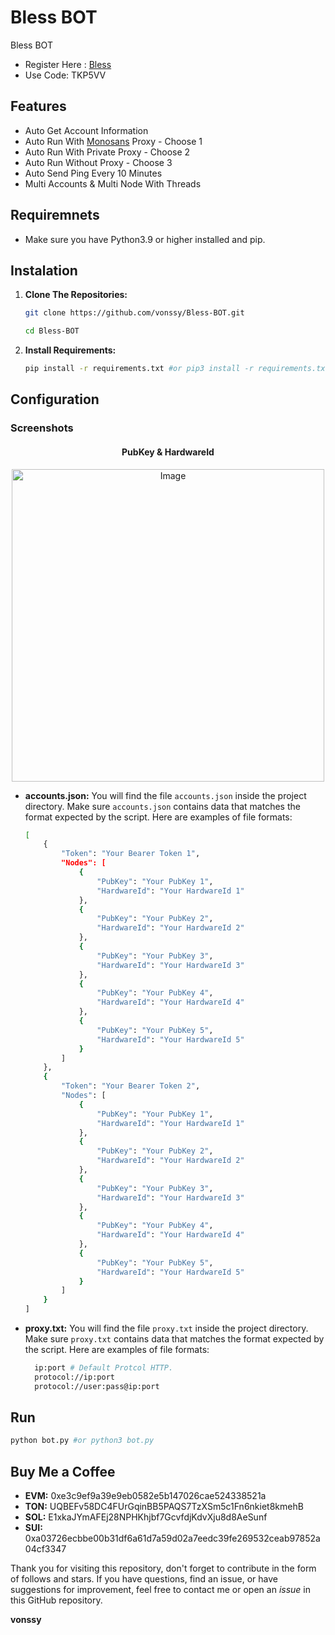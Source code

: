 # Bless BOT
Bless BOT

- Register Here : [Bless](https://bless.network/dashboard?ref=TKP5VV)
- Use Code: TKP5VV

## Features

  - Auto Get Account Information
  - Auto Run With [Monosans](https://raw.githubusercontent.com/monosans/proxy-list/main/proxies/all.txt) Proxy - Choose 1
  - Auto Run With Private Proxy - Choose 2
  - Auto Run Without Proxy - Choose 3
  - Auto Send Ping Every 10 Minutes
  - Multi Accounts & Multi Node With Threads

## Requiremnets

- Make sure you have Python3.9 or higher installed and pip.

## Instalation

1. **Clone The Repositories:**
   ```bash
   git clone https://github.com/vonssy/Bless-BOT.git
   ```
   ```bash
   cd Bless-BOT
   ```

2. **Install Requirements:**
   ```bash
   pip install -r requirements.txt #or pip3 install -r requirements.txt
   ```

## Configuration

### Screenshots

<div style="text-align: center;">
  <h4><strong>PubKey & HardwareId</strong></h4>
  <img src="image.png" alt="Image" width="500"/>
</div>

- **accounts.json:** You will find the file `accounts.json` inside the project directory. Make sure `accounts.json` contains data that matches the format expected by the script. Here are examples of file formats:
  ```bash
  [
      {
          "Token": "Your Bearer Token 1",
          "Nodes": [
              {
                  "PubKey": "Your PubKey 1",
                  "HardwareId": "Your HardwareId 1"
              },
              {
                  "PubKey": "Your PubKey 2",
                  "HardwareId": "Your HardwareId 2"
              },
              {
                  "PubKey": "Your PubKey 3",
                  "HardwareId": "Your HardwareId 3"
              },
              {
                  "PubKey": "Your PubKey 4",
                  "HardwareId": "Your HardwareId 4"
              },
              {
                  "PubKey": "Your PubKey 5",
                  "HardwareId": "Your HardwareId 5"
              }
          ]
      },
      {
          "Token": "Your Bearer Token 2",
          "Nodes": [
              {
                  "PubKey": "Your PubKey 1",
                  "HardwareId": "Your HardwareId 1"
              },
              {
                  "PubKey": "Your PubKey 2",
                  "HardwareId": "Your HardwareId 2"
              },
              {
                  "PubKey": "Your PubKey 3",
                  "HardwareId": "Your HardwareId 3"
              },
              {
                  "PubKey": "Your PubKey 4",
                  "HardwareId": "Your HardwareId 4"
              },
              {
                  "PubKey": "Your PubKey 5",
                  "HardwareId": "Your HardwareId 5"
              }
          ]
      }
  ]
  ```

- **proxy.txt:** You will find the file `proxy.txt` inside the project directory. Make sure `proxy.txt` contains data that matches the format expected by the script. Here are examples of file formats:
  ```bash
    ip:port # Default Protcol HTTP.
    protocol://ip:port
    protocol://user:pass@ip:port
  ```

## Run

```bash
python bot.py #or python3 bot.py
```

## Buy Me a Coffee

- **EVM:** 0xe3c9ef9a39e9eb0582e5b147026cae524338521a
- **TON:** UQBEFv58DC4FUrGqinBB5PAQS7TzXSm5c1Fn6nkiet8kmehB
- **SOL:** E1xkaJYmAFEj28NPHKhjbf7GcvfdjKdvXju8d8AeSunf
- **SUI:** 0xa03726ecbbe00b31df6a61d7a59d02a7eedc39fe269532ceab97852a04cf3347

Thank you for visiting this repository, don't forget to contribute in the form of follows and stars.
If you have questions, find an issue, or have suggestions for improvement, feel free to contact me or open an *issue* in this GitHub repository.

**vonssy**
